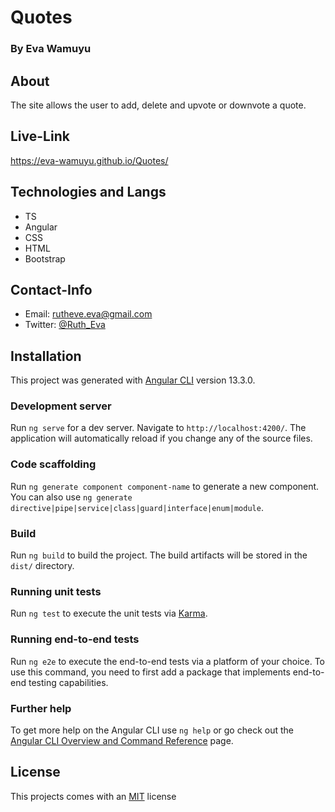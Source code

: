# Quotes

### By Eva Wamuyu

## About
The site allows the user to add, delete and upvote or downvote a quote.

## Live-Link
https://eva-wamuyu.github.io/Quotes/

## Technologies and Langs
* TS
* Angular
* CSS
* HTML
* Bootstrap

## Contact-Info

* Email: rutheve.eva@gmail.com
* Twitter: [@Ruth_Eva](https://twitter.com/Ruth_Eva_?t=_DEEkzJ3K0Qzr1npwZ7ggw&s=09)
##  Installation

This project was generated with [Angular CLI](https://github.com/angular/angular-cli) version 13.3.0.

### Development server

Run `ng serve` for a dev server. Navigate to `http://localhost:4200/`. The application will automatically reload if you change any of the source files.

### Code scaffolding

Run `ng generate component component-name` to generate a new component. You can also use `ng generate directive|pipe|service|class|guard|interface|enum|module`.

### Build

Run `ng build` to build the project. The build artifacts will be stored in the `dist/` directory.

### Running unit tests

Run `ng test` to execute the unit tests via [Karma](https://karma-runner.github.io).

### Running end-to-end tests

Run `ng e2e` to execute the end-to-end tests via a platform of your choice. To use this command, you need to first add a package that implements end-to-end testing capabilities.

### Further help

To get more help on the Angular CLI use `ng help` or go check out the [Angular CLI Overview and Command Reference](https://angular.io/cli) page.


## License

This projects comes with an [MIT](license) license
